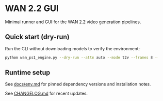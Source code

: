 # WAN 2.2 GUI

Minimal runner and GUI for the WAN 2.2 video generation pipelines.

## Quick start (dry-run)

Run the CLI without downloading models to verify the environment:

```bash
python wan_ps1_engine.py --dry-run --attn auto --mode t2v --frames 8 --width 512 --height 288
```

## Runtime setup

See [docs/env.md](docs/env.md) for pinned dependency versions and installation notes.

See [CHANGELOG.md](CHANGELOG.md) for recent updates.
